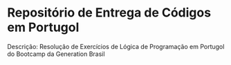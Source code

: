 # Repositório de Entrega de Códigos em Portugol

Descrição: Resolução de Exercícios de Lógica de Programação em Portugol do Bootcamp da Generation Brasil

